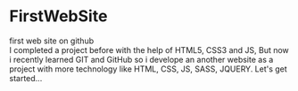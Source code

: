 # FirstWebSite
first web site on github
<br>
I completed a project before with the help of HTML5, CSS3 and JS, But now i recently learned GIT and GitHub so i develope an another website as a project with more technology like HTML, CSS, JS, SASS, JQUERY. Let's get started...
